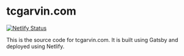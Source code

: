 # tcgarvin.com

[![Netlify Status](https://api.netlify.com/api/v1/badges/02fe7632-02df-4d43-a6f4-6e0a73a7f05a/deploy-status)](https://app.netlify.com/sites/suspicious-jackson-84d7b9/deploys)

This is the source code for tcgarvin.com.  It is built using Gatsby and deployed using Netlify.
